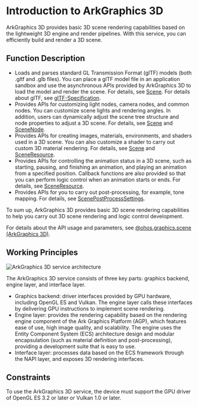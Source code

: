 # Introduction to ArkGraphics 3D
<!--Kit: ArkGraphics 3D-->
<!--Subsystem: Graphics-->
<!--Owner: @zzhao0-->
<!--SE: @zdustc-->
<!--TSE: @zhangyue283-->

ArkGraphics 3D provides basic 3D scene rendering capabilities based on the lightweight 3D engine and render pipelines. With this service, you can efficiently build and render a 3D scene.


## Function Description

- Loads and parses standard GL Transmission Format (glTF) models (both .gltf and .glb files). You can place a glTF model file in an application sandbox and use the asynchronous APIs provided by ArkGraphics 3D to load the model and render the scene. For details, see [Scene](../reference/apis-arkgraphics3d/js-apis-inner-scene.md). For details about glTF, see [glTF-Specification](https://registry.khronos.org/glTF/specs/2.0/glTF-2.0.html).
- Provides APIs for customizing light nodes, camera nodes, and common nodes. You can customize scene lights and rendering angles. In addition, users can dynamically adjust the scene tree structure and node properties to adjust a 3D scene. For details, see [Scene](../reference/apis-arkgraphics3d/js-apis-inner-scene.md) and [SceneNode](../reference/apis-arkgraphics3d/js-apis-inner-scene-nodes.md).
- Provides APIs for creating images, materials, environments, and shaders used in a 3D scene. You can also customize a shader to carry out custom 3D material rendering. For details, see [Scene](../reference/apis-arkgraphics3d/js-apis-inner-scene.md) and [SceneResource](../reference/apis-arkgraphics3d/js-apis-inner-scene-resources.md).
- Provides APIs for controlling the animation status in a 3D scene, such as starting, pausing, and finishing an animation, and playing an animation from a specified position. Callback functions are also provided so that you can perform logic control when an animation starts or ends. For details, see [SceneResource](../reference/apis-arkgraphics3d/js-apis-inner-scene-resources.md).
- Provides APIs for you to carry out post-processing, for example, tone mapping. For details, see [ScenePostProcessSettings](../reference/apis-arkgraphics3d/js-apis-inner-scene-post-process-settings.md).

To sum up, ArkGraphics 3D provides basic 3D scene rendering capabilities to help you carry out 3D scene rendering and logic control development.

For details about the API usage and parameters, see [@ohos.graphics.scene (ArkGraphics 3D)](../reference/apis-arkgraphics3d/js-apis-scene.md).


## Working Principles
![ArkGraphics 3D service architecture](./figures/graphics-3d-architecture.png)

The ArkGraphics 3D service consists of three key parts: graphics backend, engine layer, and interface layer.
- Graphics backend: driver interfaces provided by GPU hardware, including OpenGL ES and Vulkan. The engine layer calls these interfaces by delivering GPU instructions to implement scene rendering.
- Engine layer: provides the rendering capability based on the rendering engine component of the Ark Graphics Platform (AGP), which features ease of use, high image quality, and scalability. The engine uses the Entity Component System (ECS) architecture design and modular encapsulation (such as material definition and post-processing), providing a development suite that is easy to use.
- Interface layer: processes data based on the ECS framework through the NAPI layer, and exposes 3D rendering interfaces.


## Constraints

To use the ArkGraphics 3D service, the device must support the GPU driver of OpenGL ES 3.2 or later or Vulkan 1.0 or later.
